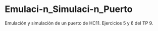 # Emulaci-n_Simulaci-n_Puerto
Emulación y simulaciòn de un puerto de HC11. Ejercicios 5 y 6 del TP 9.
